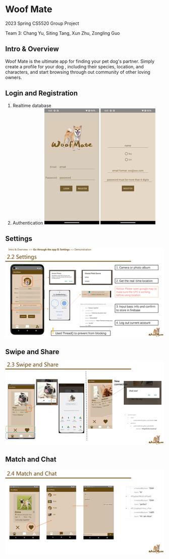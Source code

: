# Woof Mate

2023 Spring CS5520 Group Project

Team 3: Chang Yu, Siting Tang, Xun Zhu, Zongling Guo

## Intro & Overview
Woof Mate is the ultimate app for finding your pet dog's partner. Simply create a profile for your dog
, including their species, location, and characters, and start browsing through out community of other 
loving owners.

## Login and Registration
1. Realtime database
2. Authentication
![img_4.png](img_4.png)
![img_5.png](img_5.png)

## Settings
![img_6.png](img_6.png)

## Swipe and Share
![img_7.png](img_7.png)

## Match and Chat
![img_8.png](img_8.png)
